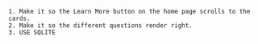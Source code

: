     1. Make it so the Learn More button on the home page scrolls to the cards.    
    2. Make it so the different questions render right.
    3. USE SQLITE